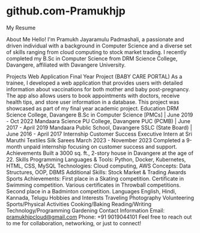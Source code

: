 # github.com-Pramukhjp
My Resume

About Me
Hello! I'm Pramukh Jayaramulu Padmashali, a passionate and driven individual with a background in Computer Science and a diverse set of skills ranging from cloud computing to stock market trading. I recently completed my B.Sc in Computer Science from DRM Science College, Davangere, affiliated with Davangere University.

Projects
Web Application Final Year Project (BABY CARE PORTAL)
As a trainee, I developed a web application that provides users with detailed information about vaccinations for both mother and baby post-pregnancy. The app also allows users to book appointments with doctors, receive health tips, and store user information in a database. This project was showcased as part of my final year academic project.
Education
DRM Science College, Davangere
B.Sc in Computer Science [PMCs] | June 2019 - Oct 2022
Mandaara Science PU College, Davangere
PUC (PCMB) | June 2017 - April 2019
Mandaara Public School, Davangere
SSLC (State Board) | June 2016 - April 2017
Internship
Customer Success Executive Intern at Sri Maruthi Textiles Silk Sarees
March 2023 - November 2023
Completed a 9-month unpaid internship focusing on customer success and support.
Achievements
Built a 3000 sq. ft., 2-story house in Davangere at the age of 22.
Skills
Programming Languages & Tools: Python, Docker, Kubernetes, HTML, CSS, MySQL
Technologies: Cloud computing, AWS
Concepts: Data Structures, OOP, DBMS
Additional Skills: Stock Market & Trading
Awards
Sports Achievements:
First place in a Skating competition.
Certificate in Swimming competition.
Various certificates in Throwball competitions.
Second place in a Badminton competition.
Languages
English, Hindi, Kannada, Telugu
Hobbies and Interests
Traveling
Photography
Volunteering
Sports/Physical Activities
Cooking/Baking
Reading/Writing
Technology/Programming
Gardening
Contact Information
Email: pramukhjpcloud@gmail.com
Phone: +91 9019044101
Feel free to reach out to me for collaboration, networking, or just to connect!
